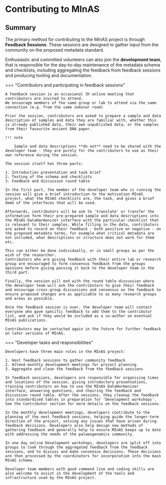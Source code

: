 # Contributing to MInAS

## Summary

The primary method for contributing to the MInAS project is through **Feedback Sessions**. These sessions are designed to gather input from the community on the proposed metadata standard.

Enthusiastic and committed volunteers can also join the **development team**, that is responsible for the day-to-day maintenance of the metadata schema and checklists, including aggregating the feedback from feedback sessions and producing tooling and documentation.

=== "Contributors and participating in feedback sessions"

    A feedback session is an occasional 3h online meeting that contributors are invited to attend.
    We encourage members of the same group or lab to attend via the same connection (e.g. from the same seminar room)

    Prior the session, contributors are asked to prepare a sample and data description of samples and data they are familiar with, whether this is already published data, their own unpublished data, or the samples from their favourite ancient DNA paper.

    !!! note

        Sample and data descriptions **do not** need to be shared with the developer team - they are purely for the contributors to use as their own reference during the session.

    The session itself has three parts:

    1. Introduction presentation and task brief
    2. Testing of the schema and checklists
    3. Feedback and discussion round table

    In the first part, the member of the developer team who is running the session will give a brief introduction to the motivation MInAS project, what the MInAS checklists are, the task, and gives a brief demo of the interfaces that will be used.

    Afterwards, contributors will be ask to 'translate' or transfer the information form their pre-prepared sample and data descriptions into the MInAS DataHarmonizer interface with the particular checklist that is relevant to their samples. While filling in the data, contributors are asked to record on their feedback - both positive on negative - on the proposed metadata terms, for example what critical metadata are not included, what descriptions or structure does not work for them etc.

    This can either be done individually, or in small groups as per the wish of the researcher.
    Contributors who are giving feedback with their entire lab or research group are encouraged to form consensus feedback from the groups opinions before giving passing it back to the developer team in the third part.

    Finally, the session will end with the round table discussion where the developer team will ask the contributors to give their feedback and encourage cross-group discussions and consensus on the feedback to ensure proposed changes are as applicable to as many research groups and areas as possible.

    Once the feedback session is over, the developer team will contact everyone who gave specific feedback to add them to the contributor list, and ask if they would be included as a co-author on eventual MInAS publications.

    Contributors may be contacted again in the future for further feedback on later versions of MInAS.

=== "Developer tasks and responsibilities"

    Developers have three main roles in the MInAS project:

    1. Host feedback sessions to gather community feedback
    2. Attend monthly development meetings for project planning
    3. Aggregate and clean the feedback from the feedback sessions

    In feedback sessions, developers are responsible for organising times and locations of the session, giving introductory presentations, training contributors on how to use the MInAS DataHarmonizer interface, answering questions, and chairing the feedback and discussion round table. After the sessions, they cleanup the feedback into standardised tables in preparation for 'Development workshops'. See the Contributor section for more details on the feedback sessions.

    In the monthly development meetings, developers contribute to the planning of the next feedback sessions, helping guide the longer-term direction of the project, solving any issues that have arisen during feedback decisions. Developers also help design new methods of gathering feedback and generally help to ensure MInAS keeps up to date with addressing the needs of the palaeogenomics community.

    In one day online Development workshops, developers are split off into groups to look through the aggregated feedback from the feedback sessions, and to discuss and make consensus decisions. These decisions are then processed by the coordinators for incorporation into the main MInAS schema.

    Developer team members with good command line and coding skills are also welcome to assist in the development of the tools and infrastructure used by the MInAS project.
